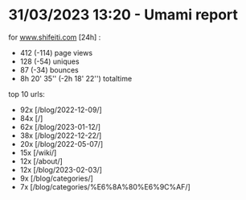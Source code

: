 # 31/03/2023 13:20 - Umami report
for www.shifeiti.com [24h] :

 - 412 (-114) page views
 - 128 (-54) uniques
 - 87 (-34) bounces
 - 8h 20' 35'' (-2h 18' 22'') totaltime


top 10 urls:
 - 92x [/blog/2022-12-09/]
 - 84x [/]
 - 62x [/blog/2023-01-12/]
 - 38x [/blog/2022-12-22/]
 - 20x [/blog/2022-05-07/]
 - 15x [/wiki/]
 - 12x [/about/]
 - 12x [/blog/2023-02-03/]
 - 9x [/blog/categories/]
 - 7x [/blog/categories/%E6%8A%80%E6%9C%AF/]


